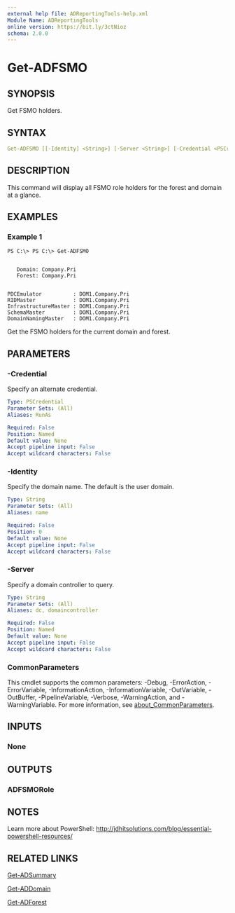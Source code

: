 ```yaml
---
external help file: ADReportingTools-help.xml
Module Name: ADReportingTools
online version: https://bit.ly/3ctNioz
schema: 2.0.0
---
```


# Get-ADFSMO

## SYNOPSIS

Get FSMO holders.

## SYNTAX

```yaml
Get-ADFSMO [[-Identity] <String>] [-Server <String>] [-Credential <PSCredential>] [<CommonParameters>]
```

## DESCRIPTION

This command will display all FSMO role holders for the forest and domain at a glance.

## EXAMPLES

### Example 1

```dos
PS C:\> PS C:\> Get-ADFSMO


   Domain: Company.Pri
   Forest: Company.Pri


PDCEmulator          : DOM1.Company.Pri
RIDMaster            : DOM1.Company.Pri
InfrastructureMaster : DOM1.Company.Pri
SchemaMaster         : DOM1.Company.Pri
DomainNamingMaster   : DOM1.Company.Pri
```

Get the FSMO holders for the current domain and forest.

## PARAMETERS

### -Credential

Specify an alternate credential.

```yaml
Type: PSCredential
Parameter Sets: (All)
Aliases: RunAs

Required: False
Position: Named
Default value: None
Accept pipeline input: False
Accept wildcard characters: False
```

### -Identity

Specify the domain name. The default is the user domain.

```yaml
Type: String
Parameter Sets: (All)
Aliases: name

Required: False
Position: 0
Default value: None
Accept pipeline input: False
Accept wildcard characters: False
```

### -Server

Specify a domain controller to query.

```yaml
Type: String
Parameter Sets: (All)
Aliases: dc, domaincontroller

Required: False
Position: Named
Default value: None
Accept pipeline input: False
Accept wildcard characters: False
```

### CommonParameters

This cmdlet supports the common parameters: -Debug, -ErrorAction, -ErrorVariable, -InformationAction, -InformationVariable, -OutVariable, -OutBuffer, -PipelineVariable, -Verbose, -WarningAction, and -WarningVariable. For more information, see [about_CommonParameters](http://go.microsoft.com/fwlink/?LinkID=113216).

## INPUTS

### None

## OUTPUTS

### ADFSMORole

## NOTES

Learn more about PowerShell:
http://jdhitsolutions.com/blog/essential-powershell-resources/

## RELATED LINKS

[Get-ADSummary](Get-ADSummary.md)

[Get-ADDomain]()

[Get-ADForest]()
